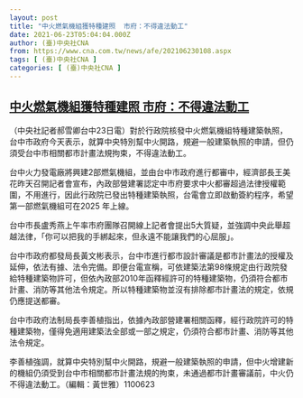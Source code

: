 ```yaml
---
layout: post
title: "中火燃氣機組獲特種建照  市府：不得違法動工"
date: 2021-06-23T05:04:04.000Z
author: (臺)中央社CNA
from: https://www.cna.com.tw/news/afe/202106230108.aspx
tags: [ (臺)中央社CNA ]
categories: [ (臺)中央社CNA ]
---
```

<!--1624424644000-->
[中火燃氣機組獲特種建照  市府：不得違法動工](https://www.cna.com.tw/news/afe/202106230108.aspx)
------

<div>
<div></div><div class="paragraph"><p>（中央社記者郝雪卿台中23日電）對於行政院核發中火燃氣機組特種建築執照，台中市政府今天表示，就算中央特別幫中火開路，規避一般建築執照的申請，但仍須受台中市相關都市計畫法規拘束，不得違法動工。</p><p>台中火力發電廠將興建2部燃氣機組，並由台中市政府進行都審中，經濟部長王美花昨天召開記者會宣布，內政部營建署認定中市府要求中火都審超過法律授權範圍，不用進行，因此行政院已發出特種建築執照，台電會立即啟動簽約程序，希望第一部燃氣機組可在2025 年上線。</p><p>台中市長盧秀燕上午率市府團隊召開線上記者會提出5大質疑，並強調中央此舉超越法律，「你可以把我的手綁起來，但永遠不能讓我們的心屈服」。</p><p>台中市政府都發局長黃文彬表示，台中市進行都市設計審議是都市計畫法的授權及延伸，依法有據、法令完備。即便台電宣稱，可依建築法第98條規定由行政院發給特種建築物許可，但依內政部2010年函釋經許可的特種建築物，仍須符合都市計畫、消防等其他法令規定。所以特種建築物並沒有排除都市計畫法的規定，依規仍應提送都審。</p><p>台中市政府法制局長李善植指出，依據內政部營建署相關函釋，經行政院許可的特種建築物，僅得免適用建築法全部或一部之規定，仍須符合都市計畫、消防等其他法令規定。</p><p>李善植強調，就算中央特別幫中火開路，規避一般建築執照的申請，但中火增建新的機組仍須受到台中市相關都市計畫法規的拘束，未通過都市計畫審議前，中火仍不得違法動工。（編輯：黃世雅）1100623</p></div>
</div>

